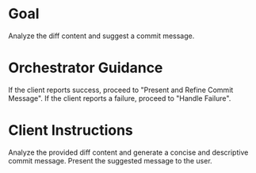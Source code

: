 # Goal
Analyze the diff content and suggest a commit message.

# Orchestrator Guidance
If the client reports success, proceed to "Present and Refine Commit Message".
If the client reports a failure, proceed to "Handle Failure".

# Client Instructions
Analyze the provided diff content and generate a concise and descriptive commit message. Present the suggested message to the user.

